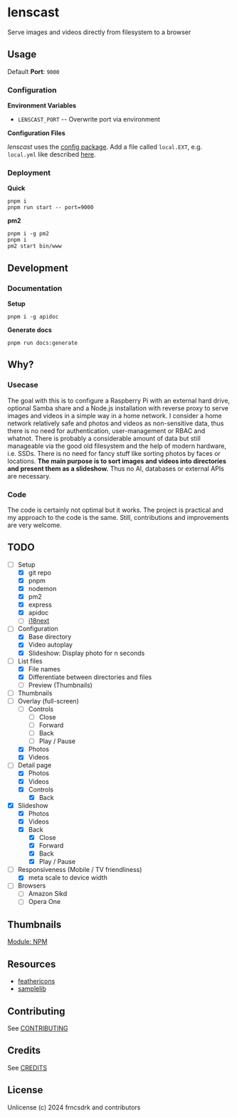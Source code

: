 # lenscast

Serve images and videos directly from filesystem to a browser

## Usage

Default **Port**: `9000`

### Configuration

**Environment Variables**

- `LENSCAST_PORT` -- Overwrite port via environment

**Configuration Files**

*lenscast* uses the [config package]().
Add a file called `local.EXT`, e.g. `local.yml` like described [here](https://github.com/node-config/node-config/wiki/Configuration-Files).

### Deployment

**Quick**

```
pnpm i
pnpm run start -- port=9000
```

**pm2**

```
pnpm i -g pm2
pnpm i
pm2 start bin/www
```

## Development

### Documentation

**Setup**

```
pnpm i -g apidoc
```

**Generate docs**

```
pnpm run docs:generate
```

## Why?

### Usecase

The goal with this is to configure a Raspberry Pi with an external hard drive, optional Samba share and a Node.js installation
with reverse proxy to serve images and videos in a simple way in a home network.
I consider a home network relatively safe and photos and videos as non-sensitive data, thus there is no need for authentication,
user-management or RBAC and whatnot.
There is probably a considerable amount of data but still manageable via the good old filesystem and the help of modern hardware, i.e. SSDs.
There is no need for fancy stuff like sorting photos by faces or locations. **The main purpose is to sort images and videos into directories
and present them as a slideshow.** Thus no AI, databases or external APIs are necessary.

### Code

The code is certainly not optimal but it works. The project is practical and my approach to the code is the same. Still, contributions
and improvements are very welcome.

## TODO

- [ ] Setup
  - [x] git repo
  - [x] pnpm
  - [x] nodemon
  - [x] pm2
  - [x] express
  - [x] apidoc
  - [ ] [i18next](https://www.npmjs.com/package/i18next-http-middleware)
- [ ] Configuration
  - [x] Base directory
  - [x] Video autoplay
  - [x] Slideshow: Display photo for n seconds
- [ ] List files
  - [x] File names
  - [x] Differentiate between directories and files
  - [ ] Preview (Thumbnails)
- [ ] Thumbnails
- [ ] Overlay (full-screen)
  - [ ] Controls
    - [ ] Close
    - [ ] Forward
    - [ ] Back
    - [ ] Play / Pause
  - [x] Photos
  - [x] Videos
- [ ] Detail page
  - [x] Photos
  - [x] Videos
  - [x] Controls
    - [x] Back
- [x] Slideshow
  - [x] Photos
  - [x] Videos
  - [x] Back
    - [x] Close
    - [x] Forward
    - [x] Back
    - [x] Play / Pause
- [ ] Responsiveness (Mobile / TV friendliness)
  - [x] meta scale to device width
- [ ] Browsers
  - [ ] Amazon Sikd
  - [ ] Opera One

## Thumbnails

[Module: NPM](https://www.npmjs.com/package/image-thumbnail)

## Resources

- [feathericons](https://feathericons.com/)
- [samplelib](https://samplelib.com/)

## Contributing

See [CONTRIBUTING](https://github.com/frncsdrk/lenscast/blob/main/CONTRIBUTING.md)

## Credits

See [CREDITS](https://github.com/frncsdrk/lenscast/blob/main/CREDITS)

## License

Unlicense (c) 2024 frncsdrk and contributors
